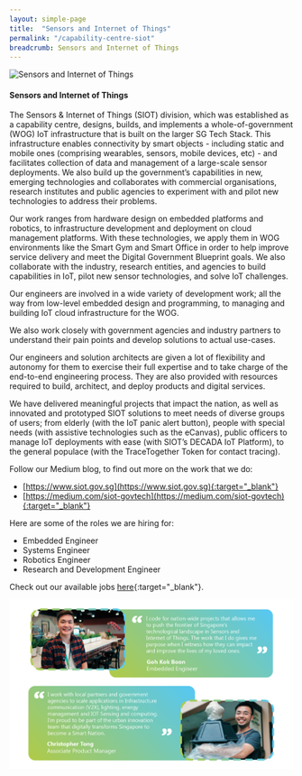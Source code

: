```yaml
---
layout: simple-page
title:  "Sensors and Internet of Things"
permalink: "/capability-centre-siot"
breadcrumb: Sensors and Internet of Things
---
```


![Sensors and Internet of Things](/images/capcentre-siot-banner.jpg)

#### **Sensors and Internet of Things**

The Sensors & Internet of Things (SIOT) division, which was established as a capability centre, designs, builds, and implements a whole-of-government (WOG) IoT infrastructure that is built on the larger SG Tech Stack. This infrastructure enables connectivity by smart objects - including static and mobile ones (comprising wearables, sensors, mobile devices, etc) - and facilitates collection of data and management of a large-scale sensor deployments. We also build up the government’s capabilities in new, emerging technologies and collaborates with commercial organisations, research institutes and public agencies to experiment with and pilot new technologies to address their problems. 

Our work ranges from hardware design on embedded platforms and robotics, to infrastructure development and deployment on cloud management platforms. With these technologies, we apply them in WOG environments like the Smart Gym and Smart Office in order to help improve service delivery and meet the Digital Government Blueprint goals. We also collaborate with the industry, research entities, and agencies to build capabilities in IoT, pilot new sensor technologies, and solve IoT challenges.

Our engineers are involved in a wide variety of development work; all the way from low-level embedded design and programming, to managing and building IoT cloud infrastructure for the WOG. 

We also work closely with government agencies and industry partners to understand their pain points and develop solutions to actual use-cases.

Our engineers and solution architects are given a lot of flexibility and autonomy for them to exercise their full expertise and to take charge of the end-to-end engineering process. They are also provided with resources required to build, architect, and deploy products and digital services.

We have delivered meaningful projects that impact the nation, as well as innovated and prototyped SIOT solutions to meet needs of diverse groups of users; from elderly (with the IoT panic alert button), people with special needs (with assistive technologies such as the eCanvas), public officers to manage IoT deployments with ease (with SIOT’s DECADA IoT Platform),  to the general populace (with the TraceTogether Token for contact tracing).

Follow our Medium blog, to find out more on the work that we do: 
* [https://www.siot.gov.sg](https://www.siot.gov.sg){:target="_blank"}
* [https://medium.com/siot-govtech](https://medium.com/siot-govtech){:target="_blank"}

Here are some of the roles we are hiring for:
* Embedded Engineer
* Systems Engineer
* Robotics Engineer
* Research and Development Engineer

Check out our available jobs [here](https://sggovterp.wd102.myworkdayjobs.com/PublicServiceCareers/0/refreshFacet/318c8bb6f553100021d223d9780d30be){:target="_blank"}.

![Sensors and Internet of Things Quotes](/images/capcentre-siot-quotes.png)
